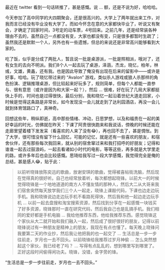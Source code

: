 最近在 twitter 看到一句话转推了，甚是感慨。说 ... 额，还是不说为好，哈哈哈。

今天参加了高中同学的大四期聚会，还是很高兴的。大学上了两年就出来工作，对我而言已经没有毕业没有大学了。而如今怀念在意的大家都快毕业了，听说又有聚会，才确定了回家时间，3号定的动车票，4号回来。之前几年，还是经常装各种理由不去的，虽然自己一点都没有变，大家也都没有变，只是很多都暂时生疏了；虽然我还是默默一个人，另外也有一些遗憾，但总的来说还是非常高兴能够看到大家的。

吃了饭，似乎是分成了两批人，暂且说一批是桌游派，一批是照相派，哦对了，还有女生的去向不明派。我们8个人一起去玩了桌游，泽涵，杰龙，晓忆，柏年，林彧，文雄，黄鑫，还有我。也是因此导致了俺没有出现在后来的留影中——或许是好事，哈哈。玩了晓忆带过来的 “Avalon” 游戏，类似杀人游戏或狼人杀那样的角色扮演、逻辑推理桌游，但比较起来好玩多了，规则简单，但每个人都能一直参与、很有意思（或许是因为和大家一起？），然后 ... 很难，好在玩了几局大家都挺快上手的，时间也是过得很快，最后分别，我和晓忆一起沿着世纪大道走回家，小时候是觉得这条路是非常长，如今发现没一会儿就走到了达利园酒店，再没一会儿就到体育馆路口了，真神奇。

回想这些年，稍纵即逝，高中那些情绪、冲动，日思梦想，以及和福贵在一起的美好幸运的时光，仿佛就在昨天：下课了阿贵很快跑来和我说话，傍晚的时候还能在走廊里望着楼下发发呆（看喜欢的人来了没有😂），再也回不去了，甚是惆怅。到了大学，很可惜没有留下什么回忆，可能的记忆，就是还有一些喜欢的朋友，和宿舍伙伴，还有那些每次我回来，就从别的宿舍窜过来和我打招呼的好朋友；记得和谁谁一起去过鼓浪屿，一起去看诸如小时代的电影，等等这些，再多就是大学里走的路，或许多年后也会比较感慨。思琦给我写过一段大学感慨，我觉得完全是俺的总结，甚是感人😂，贴于此：

> 以前听晓锋放陈奕迅的歌曲，放谢安琪的歌曲，觉得被喜帖街洗脑，然后现在觉得真的很好听。自己也经常放着听，每次都想起晓锋。以前大一的时候觉得晓锋是一个地地道道的南方人不懂友情的那种人，然后大二从大哥来我们宿舍突然每天放学我们三个人一起走，晓锋上课敲代码，下课也边走边玩手机。我和晓锋说边走边玩手机不看路死得快，然后我和他一起边走边玩手机 ... 以前一起去盘搜和淘宝搜索资源，然后找到分享在一起感慨一块钱买了好多资源，晓锋那时一直在研究代码，然后我自己也是乱搞手机。我们相同的爱好都是手机电脑 ... 我给他推荐东西，他给我推荐东西。感觉晓锋这个家伙从大二就开始和我们融入一起，然后成了很好很好的朋友，记得以前晓锋说过有一种朋友是精神上的朋友，我现在有点也懂了。每天晚上晓锋问我要第二天的作业抄，然后我让他把我的也一起交了 ... 生活总是一步一步往前走，岁月也一去不回头。以前晓锋给我推荐过岁月神偷 ... 怎么突然想起这个家伙，我已经老了吗？ ... 写得有点乱乱的，想到哪里写到哪里了。正好这段时间偷得闲功夫。晓锋，没错，金字旁的锋。

“生活总是一步一步往前走，岁月也一去不回头。”
